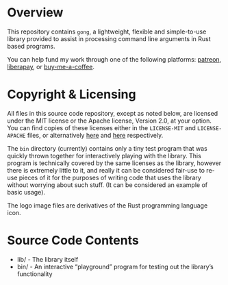 Overview
========

This repository contains `gong`, a lightweight, flexible and simple-to-use library provided to
assist in processing command line arguments in Rust based programs.

You can help fund my work through one of the following platforms: [patreon][patreon],
[liberapay][liberapay], or [buy-me-a-coffee][buymeacoffee].

[patreon]: https://www.patreon.com/jnqnfe
[liberapay]: https://liberapay.com/jnqnfe/
[buymeacoffee]: https://www.buymeacoffee.com/jnqnfe

Copyright & Licensing
=====================

All files in this source code repository, except as noted below, are licensed under the MIT license
or the Apache license, Version 2.0, at your option. You can find copies of these licenses either in
the `LICENSE-MIT` and `LICENSE-APACHE` files, or alternatively [here][1] and [here][2] respectively.

[1]: http://opensource.org/licenses/MIT
[2]: http://www.apache.org/licenses/LICENSE-2.0

The `bin` directory (currently) contains only a tiny test program that was quickly thrown together
for interactively playing with the library. This program is technically covered by the same licenses
as the library, however there is extremely little to it, and really it can be considered fair-use to
re-use pieces of it for the purposes of writing code that uses the library without worrying about
such stuff. (It can be considered an example of basic usage).

The logo image files are derivatives of the Rust programming language icon.

Source Code Contents
====================

 - lib/          - The library itself
 - bin/          - An interactive “playground” program for testing out the library’s functionality
